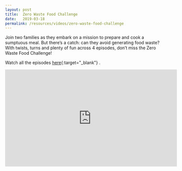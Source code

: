 ```yaml
---
layout: post
title:  Zero Waste Food Challenge
date:   2019-03-18
permalink: /resources/videos/zero-waste-food-challenge
---
```

Join two families as they embark on a mission to prepare and cook a sumptuous meal. But there’s a catch: can they avoid generating food waste? With twists, turns and plenty of fun across 4 episodes, don’t miss the Zero Waste Food Challenge!

Watch all the episodes [here](https://www.youtube.com/watch?v=IF3o1MPNRK4&list=PLYekcPPnJa8awGvFMKNdWW6XrFe3MKMHR){:target="_blank"} .

<div class="bp-youtube">
<iframe width="560" height="315" src="https://www.youtube.com/embed/b5GC5_GIheY" frameborder="0" allow="accelerometer; autoplay; encrypted-media; gyroscope; picture-in-picture" allowfullscreen></iframe>
</div>
